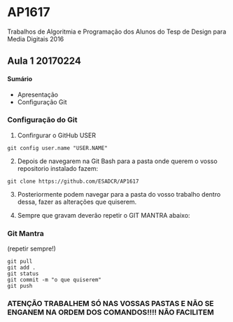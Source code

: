 # AP1617
Trabalhos de Algoritmia e Programação dos Alunos do Tesp de Design para Media Digitais 2016


## Aula 1 20170224

#### Sumário
* Apresentação
* Configuração Git

### Configuração do Git

1. Confirgurar o GitHub USER

```gitshell
git config user.name "USER.NAME"

```

2. Depois de navegarem na Git Bash para a pasta onde querem o vosso repositorio instalado fazem:

```gitshell
git clone https://github.com/ESADCR/AP1617
```
3. Posteriormente podem navegar para a pasta do vosso trabalho dentro dessa, fazer as alterações que quiserem.

4. Sempre que gravam deverão repetir o GIT MANTRA abaixo:

### Git Mantra
(repetir sempre!)
```gitshell
git pull
git add .
git status
git commit -m "o que quiserem"
git push
```
### ATENÇÃO TRABALHEM SÓ NAS VOSSAS PASTAS E NÃO SE ENGANEM NA ORDEM DOS COMANDOS!!!! NÃO FACILITEM
